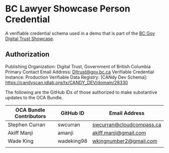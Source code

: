 # BC Lawyer Showcase Person Credential

A verifiable credential schema used in a demo that is part of the [BC Gov Digital Trust
Showcase](https://digital.gov.bc.ca/digital-trust/showcase/).

## Authorization

Publishing Organization: Digital Trust, Government of British Columbia
Primary Contact Email Address: DItrust@gov.bc.ca
Verifiable Credential Instance: Production
Verifiable Data Registry: [CANdy Dev Schema]: https://candyscan.idlab.org/tx/CANDY_DEV/domain/28330

The following are the GitHub IDs of those authorized to make substantive updates to the OCA Bundle.

| OCA Bundle Contributors | GitHub ID  | Email Address            |
| ----------------------- | ---------- | ------------------------ |
| Stephen Curran          | swcurran   | swcurran@cloudcompass.ca |
| Akiff Manji             | amanji     | akiff.manji@gmail.com    |
| Wade King               | wadeking98 | wkingnumber2@gmail.com   |
|                         |            |                          |

